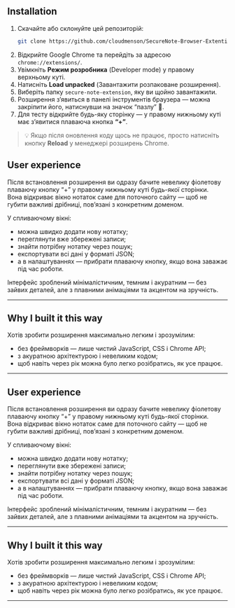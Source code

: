 ## Installation

1. Скачайте або склонуйте цей репозиторій:
   ```bash
   git clone https://github.com/cloudmenson/SecureNote-Browser-Extention-Manifest-V3
   ```
2. Відкрийте Google Chrome та перейдіть за адресою `chrome://extensions/`.
3. Увімкніть **Режим розробника** (Developer mode) у правому верхньому куті.
4. Натисніть **Load unpacked** (Завантажити розпаковане розширення).
5. Виберіть папку `secure-note-extension`, яку ви щойно завантажили.
6. Розширення з’явиться в панелі інструментів браузера — можна закріпити його, натиснувши на значок “пазлу” 🧩.
7. Для тесту відкрийте будь-яку сторінку — у правому нижньому куті має з’явитися плаваюча кнопка **“+”**.

> 💡 Якщо після оновлення коду щось не працює, просто натисніть кнопку **Reload** у менеджері розширень Chrome.

## User experience

Після встановлення розширення ви одразу бачите невелику фіолетову плаваючу кнопку “+” у правому нижньому куті будь-якої сторінки.  
Вона відкриває вікно нотаток саме для поточного сайту — щоб не губити важливі дрібниці, пов’язані з конкретним доменом.

У спливаючому вікні:

- можна швидко додати нову нотатку;
- переглянути вже збережені записи;
- знайти потрібну нотатку через пошук;
- експортувати всі дані у форматі JSON;
- а в налаштуваннях — прибрати плаваючу кнопку, якщо вона заважає під час роботи.

Інтерфейс зроблений мінімалістичним, темним і акуратним — без зайвих деталей, але з плавними анімаціями та акцентом на зручність.

---

## Why I built it this way

Хотів зробити розширення максимально легким і зрозумілим:

- без фреймворків — лише чистий JavaScript, CSS і Chrome API;
- з акуратною архітектурою і невеликим кодом;
- щоб навіть через рік можна було легко розібратись, як усе працює.

---

## User experience

Після встановлення розширення ви одразу бачите невелику фіолетову плаваючу кнопку “+” у правому нижньому куті будь-якої сторінки.  
Вона відкриває вікно нотаток саме для поточного сайту — щоб не губити важливі дрібниці, пов’язані з конкретним доменом.

У спливаючому вікні:

- можна швидко додати нову нотатку;
- переглянути вже збережені записи;
- знайти потрібну нотатку через пошук;
- експортувати всі дані у форматі JSON;
- а в налаштуваннях — прибрати плаваючу кнопку, якщо вона заважає під час роботи.

Інтерфейс зроблений мінімалістичним, темним і акуратним — без зайвих деталей, але з плавними анімаціями та акцентом на зручність.

---

## Why I built it this way

Хотів зробити розширення максимально легким і зрозумілим:

- без фреймворків — лише чистий JavaScript, CSS і Chrome API;
- з акуратною архітектурою і невеликим кодом;
- щоб навіть через рік можна було легко розібратись, як усе працює.

---
